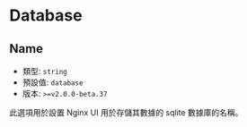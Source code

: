 # Database

## Name
- 類型: `string`
- 預設值: `database`
- 版本: `>=v2.0.0-beta.37`

此選項用於設置 Nginx UI 用於存儲其數據的 sqlite 數據庫的名稱。
